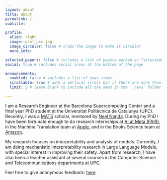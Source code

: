 ```yaml
---
layout: about
title: about
permalink: /
subtitle:

profile:
  align: right
  image: prof_pic.jpg
  image_circular: false # crops the image to make it circular
  more_info:

selected_papers: false # includes a list of papers marked as "selected={true}"
social: true # includes social icons at the bottom of the page

announcements:
  enabled: false # includes a list of news items
  scrollable: true # adds a vertical scroll bar if there are more than 3 news items
  limit: 5 # leave blank to include all the news in the `_news` folder

---
```


I am a Research Engineer at the Barcelona Supercomputing Center and a final year PhD student at the Universitat Politècnica de Catalunya (UPC). Recently, I was a [MATS](https://www.matsprogram.org/) scholar, mentored by [Neel Nanda](https://www.neelnanda.io/about). During my PhD I have been fortunate enough to do research internships at [AI at Meta (FAIR)](https://ai.meta.com/), in the Machine Translation team at [Apple](https://www.apple.com/), and in the Books Science team at [Amazon](https://www.amazon.science/).

My research focuses on interpretability and analysis of models. Currently, I am doing mechanistic interpretability research in Large Language Models, with special interest in improving their safety. Apart from research, I have also been a teacher assistant at several courses in the Computer Science and Telecommunications departments at UPC.

Feel free to give anonymous feedback: [here](https://www.admonymous.co/javifer).